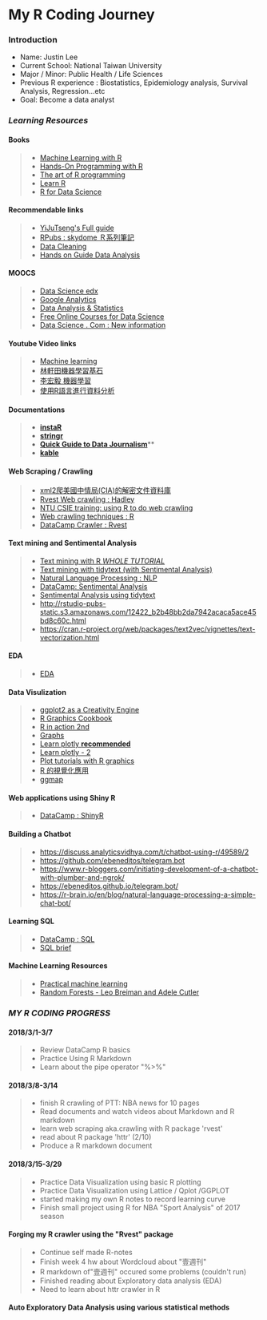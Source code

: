 # My R Coding Journey

### Introduction
- Name: Justin Lee
- Current School: National Taiwan University
- Major / Minor:  Public Health / Life Sciences
- Previous R experience : Biostatistics, Epidemiology analysis, Survival Analysis, Regression...etc
- Goal: Become a data analyst

### _*Learning Resources*_

#### Books 
> * [Machine Learning with R](https://the-eye.eu/public/Books/Programming/Machine%20Learning%20with%20R%20-%20Second%20Edition%20%5BeBook%5D.pdf)
> * [Hands-On Programming with R](http://shop.oreilly.com/product/0636920028574.do)
> * [The art of R programming](http://diytranscriptomics.com/Reading/files/The%20Art%20of%20R%20Programming.pdf)
> * [Learn R](http://shop.oreilly.com/product/0636920028352.do)
> * [R for Data Science](http://r4ds.had.co.nz)


#### Recommendable links
> * [YiJuTseng's Full guide](https://yijutseng.github.io/DataScienceRBook/vis.html#choropleth-map)
> * [RPubs : skydome Ｒ系列筆記](https://rpubs.com/skydome20/Table)
> * [Data Cleaning](https://www.kdnuggets.com/2018/05/packt-tackle-common-data-cleaning-issues-r.html)
> * [Hands on Guide Data Analysis](https://www.analyticsvidhya.com/blog/2016/02/complete-tutorial-learn-data-science-scratch/)


#### MOOCS
> * [Data Science edx](https://www.edx.org/professional-certificate/harvardx-data-science)
> * [Google Analytics](https://analytics.google.com/analytics/academy/)
> * [Data Analysis & Statistics](https://www.edx.org/course/subject/data-analysis-statistics)
> * [Free Online Courses for Data Science](https://www.class-central.com/subject/data-science?session=recent)
> * [Data Science . Com : New information](https://www.datascience.com)


#### Youtube Video links
> * [Machine learning](https://wizardforcel.gitbooks.io/dm-algo-top10/content/k-means.html)
> * [林軒田機器學習基石](https://www.youtube.com/watch?v=nQvpFSMPhr0&list=PLXVfgk9fNX2I7tB6oIINGBmW50rrmFTqf)
> * [李宏毅 機器學習](https://www.youtube.com/playlist?list=PLJV_el3uVTsPy9oCRY30oBPNLCo89yu49)
> * [使用R語言進行資料分析](https://csx.aca.ntu.edu.tw/modules/index.php?csn=055782&default_fun=syllabus&current_lang=chinese)


#### Documentations
> * [**instaR**](https://www.rdocumentation.org/packages/instaR/versions/0.2.4)
> * [**stringr**](https://www.rdocumentation.org/packages/stringr/versions/1.1.0) 
> * [**Quick Guide to Data Journalism**](https://www.datacamp.com/community/blog/data-journalism-guide-tools)**
> * [**kable**](https://www.rdocumentation.org/packages/kableExtra/versions/0.7.0)


#### Web Scraping / Crawling
> * [xml2爬美國中情局(CIA)的解密文件資料庫](https://rpubs.com/skydome20/R-Note13-Web-Crawler-on-CIA-CREST-by-xml2)
> * [Rvest Web crawling : Hadley](https://github.com/hadley/rvest)
> * [NTU CSIE training: using R to do web crawling](https://github.com/yaojenkuo/r-crawler)
> * [Web crawling techniques : R](https://ask.hellobi.com/blog/louwill12/9672) 
> * [DataCamp Crawler : Rvest](https://www.datacamp.com/community/tutorials/r-web-scraping-rvest)


#### Text mining and Sentimental Analysis
> * [Text mining with R _WHOLE TUTORIAL_](https://www.tidytextmining.com)
> * [Text mining with tidytext (with Sentimental Analysis)](https://uc-r.github.io/sentiment_analysis)
> * [Natural Language Processing : NLP](http://web.stanford.edu/class/cs224n/syllabus.html)
> * [DataCamp: Sentimental Analysis](https://www.datacamp.com/community/tutorials/sentiment-analysis-R)
> * [Sentimental Analysis using tidytext](http://jacobsimmering.com/2016/11/15/tidytext/)
> * http://rstudio-pubs-static.s3.amazonaws.com/12422_b2b48bb2da7942acaca5ace45bd8c60c.html
> * https://cran.r-project.org/web/packages/text2vec/vignettes/text-vectorization.html


#### EDA
> * [EDA](http://www.rpubs.com/williamsurles/298945)


#### Data Visulization
> * [ggplot2 as a Creativity Engine](http://johnburnmurdoch.github.io/slides/r-ggplot/#/)
> * [R Graphics Cookbook](http://www.cookbook-r.com/Graphs/)
> * [R in action 2nd](http://kek.ksu.ru/eos/DataMining/1379968983.pdf)
> * [Graphs](http://www.cookbook-r.com/Graphs/)
> * [Learn plotly **recommended**](https://plot.ly/ggplot2/#statistical-charts)
> * [Learn plotly - 2](https://plot.ly/ggplot2/getting-started/)
> * [Plot tutorials with R graphics](http://tutorials.iq.harvard.edu/R/Rgraphics/Rgraphics.html)
> * [R 的視覺化應用](https://www.tipelse.com/article/686868.html)
> * [ggmap](https://blog.gtwang.org/r/r-ggmap-package-spatial-data-visualization/2/)


#### Web applications using Shiny R
> * [DataCamp : ShinyR](https://campus.datacamp.com/courses/building-web-applications-in-r-with-shiny/introduction-and-shiny-basics?ex=1)


#### Building a Chatbot
> * https://discuss.analyticsvidhya.com/t/chatbot-using-r/49589/2
> * https://github.com/ebeneditos/telegram.bot
> * https://www.r-bloggers.com/initiating-development-of-a-chatbot-with-plumber-and-ngrok/
> * https://ebeneditos.github.io/telegram.bot/
> * https://r-brain.io/en/blog/natural-language-processing-a-simple-chat-bot/


#### Learning SQL
> * [DataCamp : SQL](https://www.datacamp.com/courses/intro-to-sql-for-data-science)
> * [SQL brief](https://www.1keydata.com/tw/sql/sqlbetween.html)


#### Machine Learning Resources
> * [Practical machine learning](https://www.coursera.org/learn/practical-machine-learning/lecture/EALzX/predicting-with-trees)
> * [Random Forests - Leo Breiman and Adele Cutler](https://www.stat.berkeley.edu/~breiman/RandomForests/cc_home.htm#intro)

>>
>>
### _*MY R CODING PROGRESS*_

#### 2018/3/1-3/7
> * Review DataCamp R basics
> * Practice Using R Markdown
> * Learn about the pipe operator "%>%"


#### 2018/3/8-3/14
> * finish R crawling of PTT: NBA news for 10 pages
> * Read documents and watch videos about Markdown and R markdown
> * learn web scraping aka.crawling with R package 'rvest'
> * read about R package 'httr' (2/10)
> * Produce a R markdown document


#### 2018/3/15-3/29
> * Practice Data Visualization using basic R plotting
> * Practice Data Visualization using Lattice / Qplot /GGPLOT
> * started making my own R notes to record learning curve 
> * Finish small project using R for NBA "Sport Analysis" of 2017 season


#### Forging my R crawler using the "Rvest" package
> * Continue self made R-notes
> * Finish week 4 hw about Wordcloud about "壹週刊"
> * R markdown of"壹週刊" occured some problems (couldn't run)
> * Finished reading about Exploratory data analysis (EDA)
> * Need to learn about httr crawler in R

#### Auto Exploratory Data Analysis using various statistical methods

